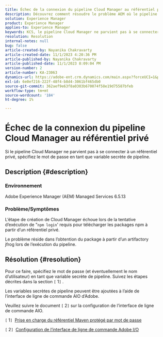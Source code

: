 ```yaml
---
title: Échec de la connexion du pipeline Cloud Manager au référentiel privé
description: Découvrez comment résoudre le problème AEM où le pipeline Cloud Manager ne parvient pas à se connecter à un référentiel privé.
solution: Experience Manager
product: Experience Manager
applies-to: Experience Manager
keywords: KCS, le pipeline Cloud Manager ne parvient pas à se connecter au référentiel privé, AEM Managed Services 6.5.13, variable de pipeline secrète, Adobe AIO CLI
resolution: Resolution
internal-notes: null
bug: false
article-created-by: Nayanika Chakravarty
article-created-date: 11/1/2023 4:20:36 PM
article-published-by: Nayanika Chakravarty
article-published-date: 11/1/2023 8:09:04 PM
version-number: 2
article-number: KA-23063
dynamics-url: https://adobe-ent.crm.dynamics.com/main.aspx?forceUCI=1&pagetype=entityrecord&etn=knowledgearticle&id=1771a694-d278-ee11-8179-6045bd0065f9
exl-id: 6e0ef216-222f-48f4-b8d4-3061bf465db0
source-git-commit: 362aef9e63f8a0303b670074f58e19d75587bfeb
workflow-type: tm+mt
source-wordcount: '184'
ht-degree: 1%

---
```


# Échec de la connexion du pipeline Cloud Manager au référentiel privé


Si le pipeline Cloud Manager ne parvient pas à se connecter à un référentiel privé, spécifiez le mot de passe en tant que variable secrète de pipeline.



## Description {#description}


### Environnement

Adobe Experience Manager (AEM) Managed Services 6.5.13

### Problème/Symptômes

L’étape de création de Cloud Manager échoue lors de la tentative d’exécution de &quot;`npm login`&#39; requis pour télécharger les packages npm à partir d’un référentiel privé.

Le problème réside dans l’obtention du package à partir d’un artifactory jfrog lors de l’exécution du pipeline.


## Résolution {#resolution}


Pour ce faire, spécifiez le mot de passe (et éventuellement le nom d’utilisateur) en tant que variable secrète de pipeline. Suivez les étapes décrites dans la section `[` 1`]` .

Les variables secrètes de pipeline peuvent être ajoutées à l’aide de l’interface de ligne de commande AIO d’Adobe.

Veuillez suivre le document `[` 2`]`  sur la configuration de l’interface de ligne de commande AIO.

`[` 1`]`  [Prise en charge du référentiel Maven protégé par mot de passe](https://experienceleague.adobe.com/docs/experience-manager-cloud-service/content/implementing/using-cloud-manager/create-application-project/setting-up-project.html?lang=en#password-protected-maven-repositories)

`[` 2`]`  [Configuration de l’interface de ligne de commande Adobe I/O](https://experienceleague.adobe.com/docs/experience-manager-learn/cloud-service/local-development-environment-set-up/development-tools.html?lang=en#aio-cli)
